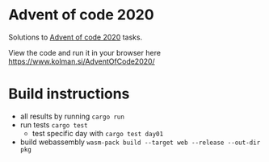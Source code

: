# Advent of code 2020
Solutions to [Advent of code 2020](https://adventofcode.com/2020) tasks.

View the code and run it in your browser here https://www.kolman.si/AdventOfCode2020/

# Build instructions

* all results by running `cargo run`
* run tests `cargo test`
  * test specific day with `cargo test day01`
* build webassembly `wasm-pack build --target web --release --out-dir pkg`
